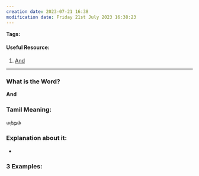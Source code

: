 ```yaml
---
creation date: 2023-07-21 16:38
modification date: Friday 21st July 2023 16:38:23
---
```


**Tags:** 

#### Useful Resource:
1. [And](https://langeek.co/en/grammar/course/885/and)

--------------------------------------

### What is the Word?

**And**

### Tamil Meaning:

மற்றும்

### Explanation about it:

* 

### 3 Examples:




